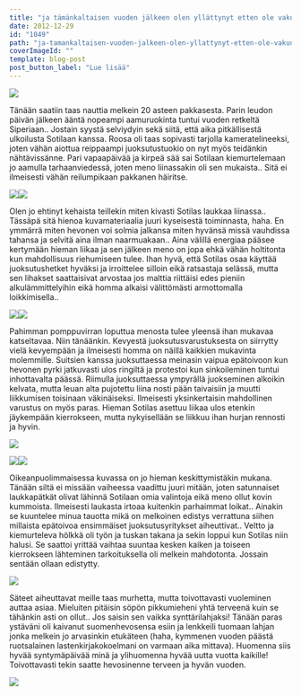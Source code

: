 ```yaml
---
title: "ja tämänkaltaisen vuoden jälkeen olen yllättynyt etten ole vakuuttunut."
date: 2012-12-29
id: "1049"
path: "ja-tamankaltaisen-vuoden-jalkeen-olen-yllattynyt-etten-ole-vakuuttunut"
coverImageId: ""
template: blog-post
post_button_label: "Lue lisää"
---
```


[![](/images/PIENI_29.12.18.JPG)](http://1.bp.blogspot.com/-MkF02HAGg4s/UN8zKtt4cEI/AAAAAAAAEYA/ydm1-dL6zsA/s1600/PIENI_29.12.18.JPG)

Tänään saatiin taas nauttia melkein 20 asteen pakkasesta. Parin leudon päivän jälkeen ääntä nopeampi aamuruokinta tuntui vuoden retkeltä Siperiaan.. Jostain syystä selviydyin sekä siitä, että aika pitkällisestä ulkoilusta Sotilaan kanssa. Roosa oli taas sopivasti tarjolla kameratelineeksi, joten vähän aiottua reippaampi juoksutustuokio on nyt myös teidänkin nähtävissänne. Pari vapaapäivää ja kirpeä sää sai Sotilaan kiemurtelemaan jo aamulla tarhaanviedessä, joten meno liinassakin oli sen mukaista.. Sitä ei ilmeisesti vähän reilumpikaan pakkanen häiritse.

[![](/images/PIENI_29.12.5.JPG)](http://1.bp.blogspot.com/-p1c_mCA_V1Y/UN8zPX53PeI/AAAAAAAAEYg/CLPOJ8WmFs0/s1600/PIENI_29.12.5.JPG)[![](/images/PIENI_29.12.10.JPG)](http://1.bp.blogspot.com/-Q9lCzvjYGA0/UN8zIssmclI/AAAAAAAAEXw/XrFGm_xO_Cc/s1600/PIENI_29.12.10.JPG)

Olen jo ehtinyt kehaista teillekin miten kivasti Sotilas laukkaa liinassa.. Tässäpä sitä hienoa kuvamateriaalia juuri kyseisestä toiminnasta, haha. En ymmärrä miten hevonen voi solmia jalkansa miten hyvänsä missä vauhdissa tahansa ja selvitä aina ilman naarmuakaan.. Aina välillä energiaa pääsee kertymään hieman liikaa ja sen jälkeen meno on jopa ehkä vähän holtitonta kun mahdollisuus riehumiseen tulee. Ihan hyvä, että Sotilas osaa käyttää juoksutushetket hyväksi ja irroittelee silloin eikä ratsastaja selässä, mutta sen lihakset saattaisivat arvostaa jos malttia riittäisi edes pieniin alkulämmittelyihin eikä homma alkaisi välittömästi armottomalla loikkimisella..

[![](/images/PIENI_29.12.9.JPG)](http://3.bp.blogspot.com/-RgQmyL37diY/UN8zRNivYDI/AAAAAAAAEYw/HLgfQ_pREP0/s1600/PIENI_29.12.9.JPG)[![](/images/PIENI_29.12.3.JPG)](http://3.bp.blogspot.com/-EZjmd_WA9sM/UN8zNL-VxWI/AAAAAAAAEYQ/tnIjTMclDc8/s1600/PIENI_29.12.3.JPG)

Pahimman pomppuvirran loputtua menosta tulee yleensä ihan mukavaa katseltavaa. Niin tänäänkin. Kevyestä juoksutusvarustuksesta on siirrytty vielä kevyempään ja ilmeisesti homma on näillä kaikkien mukavinta molemmille. Suitsien kanssa juoksuttaessa meinasin vaipua epätoivoon kun hevonen pyrki jatkuvasti ulos ringiltä ja protestoi kun sinkoileminen tuntui inhottavalta päässä. Riimulla juoksuttaessa ympyrällä juokseminen alkoikin kelvata, mutta leuan alta pujotettu liina nosti pään taivaisiin ja muutti liikkumisen toisinaan väkinäiseksi. Ilmeisesti yksinkertaisin mahdollinen varustus on myös paras. Hieman Sotilas asettuu liikaa ulos etenkin jäykempään kierrokseen, mutta nykyisellään se liikkuu ihan hurjan rennosti ja hyvin.

[![](/images/PIENI_29.12.2.JPG)](http://1.bp.blogspot.com/-ADmCnFyWTgM/UN8zLw9ypJI/AAAAAAAAEYI/MymkTAFjAHs/s1600/PIENI_29.12.2.JPG)

[![](/images/PIENI_29.12.6.JPG)](http://4.bp.blogspot.com/-cXcCnah4Mwc/UN8zQAKapLI/AAAAAAAAEYk/CMzP7g91I4M/s1600/PIENI_29.12.6.JPG)[![](/images/PIENI_29.12.4.JPG)](http://2.bp.blogspot.com/-vKqjZaWLIWg/UN8zOHmHv6I/AAAAAAAAEYY/N7A2ZlLGMpw/s1600/PIENI_29.12.4.JPG)

Oikeanpuolimmaisessa kuvassa on jo hieman keskittymistäkin mukana. Tänään siltä ei missään vaiheessa vaadittu juuri mitään, joten satunnaiset laukkapätkät olivat lähinnä Sotilaan omia valintoja eikä meno ollut kovin kummoista. Ilmeisesti laukasta irtoaa kuitenkin parhaimmat loikat.. Ainakin se kuuntelee minua tauotta mikä on melkoinen edistys verrattuna siihen millaista epätoivoa ensimmäiset juoksutusyritykset aiheuttivat.. Veltto ja kiemurteleva hölkkä oli työn ja tuskan takana ja sekin loppui kun Sotilas niin halusi. Se saattoi yrittää vaihtaa suuntaa kesken kaiken ja toiseen kierrokseen lähteminen tarkoituksella oli melkein mahdotonta. Jossain sentään ollaan edistytty.

[![](/images/PIENI_29.12.11.JPG)](http://1.bp.blogspot.com/-g4notk8Pkco/UN8zJutjeGI/AAAAAAAAEX0/9HO0Fob3JWk/s1600/PIENI_29.12.11.JPG)

Säteet aiheuttavat meille taas murhetta, mutta toivottavasti vuoleminen auttaa asiaa. Mieluiten pitäisin söpön pikkumieheni yhtä terveenä kuin se tähänkin asti on ollut.. Jos saisin sen vaikka synttärilahjaksi! Tänään paras ystäväni oli kaivanut suomenhevosensa esiin ja lenkkeili tuomaan lahjan jonka melkein jo arvasinkin etukäteen (haha, kymmenen vuoden päästä ruotsalainen lastenkirjakokoelmani on varmaan aika mittava). Huomenna siis hyvää syntymäpäivää minä ja ylihuomenna hyvää uutta vuotta kaikille! Toivottavasti tekin saatte hevosinenne terveen ja hyvän vuoden.

[![](/images/ak.jpg)](http://2.bp.blogspot.com/-msOMpBSMwEU/UN9JgcMdMPI/AAAAAAAAEao/v8OyK0N2D5I/s1600/ak.jpg)
